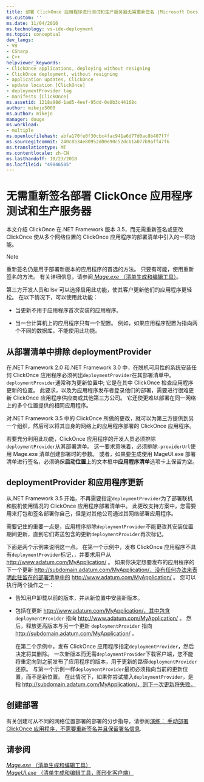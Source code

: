 ```yaml
---
title: 部署 ClickOnce 应用程序进行测试和生产服务器无需重新签名 |Microsoft Docs
ms.custom: ''
ms.date: 11/04/2016
ms.technology: vs-ide-deployment
ms.topic: conceptual
dev_langs:
- VB
- CSharp
- C++
helpviewer_keywords:
- ClickOnce applications, deploying without resigning
- ClickOnce deployment, without resigning
- application updates, ClickOnce
- update location [ClickOnce]
- deploymentProvider tag
- manifests [ClickOnce]
ms.assetid: 1218a98d-1ad5-4eef-95dd-0e0b3c44168c
author: mikejo5000
ms.author: mikejo
manager: douge
ms.workload:
- multiple
ms.openlocfilehash: abfa170fe0f30cbc4fac941a6d77d0ac8b407f7f
ms.sourcegitcommit: 240c8b34e80952d00e90c52dcb1a077b9aff47f6
ms.translationtype: MT
ms.contentlocale: zh-CN
ms.lasthandoff: 10/23/2018
ms.locfileid: "49846585"
---
```

# <a name="deploy-clickonce-applications-for-testing-and-production-servers-without-resigning"></a>无需重新签名部署 ClickOnce 应用程序测试和生产服务器
本文介绍 ClickOnce 在.NET Framework 版本 3.5，而无需重新签名或更改 ClickOnce 使从多个网络位置的 ClickOnce 应用程序的部署清单中引入的一项功能。  
  
> [!NOTE]
>  重新签名仍是用于部署新版本的应用程序的首选的方法。 只要有可能，使用重新签名的方法。 有关详细信息，请参阅[ *Mage.exe* （清单生成和编辑工具）](/dotnet/framework/tools/mage-exe-manifest-generation-and-editing-tool)。  
  
 第三方开发人员和 Isv 可以选择启用此功能，使其客户更新他们的应用程序更轻松。 在以下情况下，可以使用此功能：  
  
-   当更新不用于应用程序首次安装的应用程序。  
  
-   当一台计算机上的应用程序只有一个配置。 例如，如果应用程序配置为指向两个不同的数据库，不能使用此功能。  
  
## <a name="exclude-deploymentprovider-from-deployment-manifests"></a>从部署清单中排除 deploymentProvider  
 在.NET Framework 2.0 和.NET Framework 3.0 中，在脱机可用性的系统安装任何 ClickOnce 应用程序必须列出`deploymentProvider`在其部署清单中。 `deploymentProvider`通常称为更新位置中; 它是在其中 ClickOnce 检查应用程序更新的位置。 此要求，以及为应用程序发布者登录他们的部署，需要进行很难更新 ClickOnce 应用程序供应商或其他第三方公司。 它还使更难以部署在同一网络上的多个位置提供的相同应用程序。  
  
 对.NET Framework 3.5 中的 ClickOnce 所做的更改，就可以为第三方提供到另一个组织，然后可以将其自身的网络上的应用程序部署的 ClickOnce 应用程序。  
  
 若要充分利用此功能，ClickOnce 应用程序的开发人员必须排除`deploymentProvider`从其部署清单。 这一要求意味着，必须排除`-providerUrl`使用 Mage.exe 清单创建部署时的参数。 或者，如果要生成使用 MageUI.exe 部署清单进行签名，必须确保**启动位置**上的文本框中**应用程序清单**选项卡上保留为空。  
  
## <a name="deploymentprovider-and-application-updates"></a>deploymentProvider 和应用程序更新  
 从.NET Framework 3.5 开始，不再需要指定`deploymentProvider`为了部署联机和脱机使用情况的 ClickOnce 应用程序部署清单中。 此更改支持方案中，您需要用来打包和签名部署你自己，但是对其他公司通过其网络部署应用程序。  
  
 需要记住的重要一点是，应用程序排除`deploymentProvider`不能更改其安装位置期间更新，直到它们寄送包含的更新`deploymentProvider`再次标记。  
  
 下面是两个示例来说明这一点。 在第一个示例中，发布 ClickOnce 应用程序不具有`deploymentProvider`标记，，并要求用户从 http://www.adatum.com/MyApplication/ 。 如果你决定想要发布的应用程序的下一个更新 http://subdomain.adatum.com/MyApplication/，没有任何办法来表明此驻留在的部署清单中的 http://www.adatum.com/MyApplication/ 。 您可以执行两个操作之一：  
  
- 告知用户卸载以前的版本，并从新位置中安装新版本。  
  
- 包括在更新 http://www.adatum.com/MyApplication/，其中包含 `deploymentProvider` 指向 http://www.adatum.com/MyApplication/ 。 然后，释放更高版本与另一个更新 `deploymentProvider` 指向 http://subdomain.adatum.com/MyApplication/ 。  
  
  在第二个示例中，发布 ClickOnce 应用程序指定`deploymentProvider`，然后决定将其删除。 一次新版本而无需`deploymentProvider`下载客户端，您不能将重定向到之前发布了应用程序的版本，用于更新的路径`deploymentProvider`还原。 与第一个示例一样`deploymentProvider`最初必须指向当前的更新位置，而不是新位置。 在此情况下，如果你尝试插入`deploymentProvider`，是指 http://subdomain.adatum.com/MyApplication/，则下一次更新将失败。  
  
## <a name="create-a-deployment"></a>创建部署  
 有关创建可从不同的网络位置部署的部署的分步指导，请参阅[演练： 手动部署 ClickOnce 应用程序，不需要重新签名并且保留署名信息](../deployment/walkthrough-manually-deploying-a-clickonce-app-no-re-signing-required.md).  
  
## <a name="see-also"></a>请参阅  
 [*Mage.exe* （清单生成和编辑工具）](/dotnet/framework/tools/mage-exe-manifest-generation-and-editing-tool)   
 [*MageUI.exe* （清单生成和编辑工具，图形化客户端）](/dotnet/framework/tools/mageui-exe-manifest-generation-and-editing-tool-graphical-client)